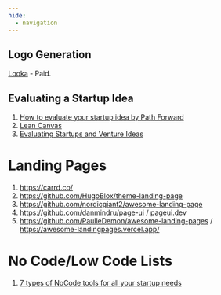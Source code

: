 ```yaml
---
hide:
  - navigation
---
```

## Logo Generation
[Looka](https://looka.com/) - Paid.

## Evaluating a Startup Idea
1. [How to evaluate your startup idea by Path Forward](https://thepathforward.io/how-to-evaluate-your-startup-idea/)
2. [Lean Canvas](https://leanstack.com/lean-canvas)
3. [Evaluating Startups and Venture Ideas](https://medium.com/neemz-innovation/evaluating-startups-and-venture-ideas-1dc419fe4d3a)

# Landing Pages
1. https://carrd.co/
2. https://github.com/HugoBlox/theme-landing-page
3. https://github.com/nordicgiant2/awesome-landing-page
4. https://github.com/danmindru/page-ui / pageui.dev
5. https://github.com/PaulleDemon/awesome-landing-pages / https://awesome-landingpages.vercel.app/


# No Code/Low Code Lists
1. [7 types of NoCode tools for all your startup needs](https://buildd.co/product/no-code-tools)